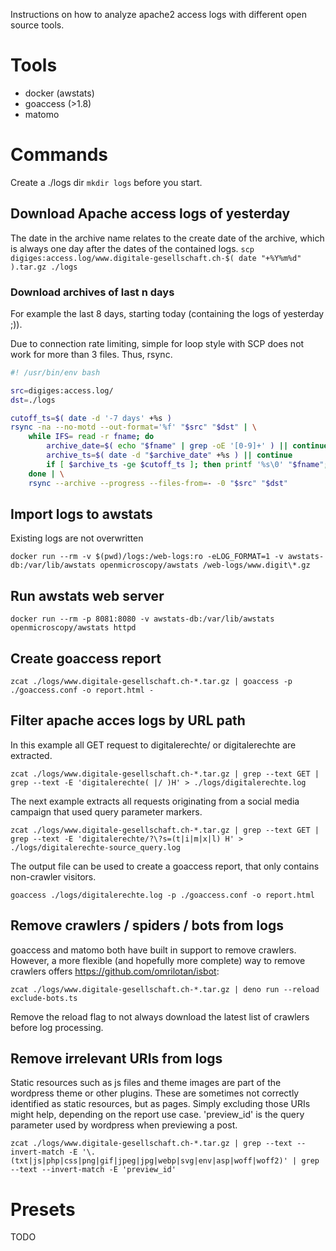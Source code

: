 Instructions on how to analyze apache2 access logs with different open source tools.

# Tools

* docker (awstats)
* goaccess (>1.8)
* matomo

# Commands

Create a ./logs dir `mkdir logs` before you start.

## Download Apache access logs of yesterday
The date in the archive name relates to the create date of the archive, which is always one day after the dates of the contained logs.
`scp digiges:access.log/www.digitale-gesellschaft.ch-$( date "+%Y%m%d" ).tar.gz ./logs`

### Download archives of last n days
For example the last 8 days, starting today (containing the logs of yesterday ;)).

Due to connection rate limiting, simple for loop style with SCP does not work for more than 3 files. Thus, rsync.

```bash
#! /usr/bin/env bash

src=digiges:access.log/
dst=./logs

cutoff_ts=$( date -d '-7 days' +%s )
rsync -na --no-motd --out-format='%f' "$src" "$dst" | \
    while IFS= read -r fname; do
        archive_date=$( echo "$fname" | grep -oE '[0-9]+' ) || continue
        archive_ts=$( date -d "$archive_date" +%s ) || continue
        if [ $archive_ts -ge $cutoff_ts ]; then printf '%s\0' "$fname"; fi
    done | \
    rsync --archive --progress --files-from=- -0 "$src" "$dst"
```

## Import logs to awstats
Existing logs are not overwritten

`docker run --rm -v $(pwd)/logs:/web-logs:ro -eLOG_FORMAT=1 -v awstats-db:/var/lib/awstats openmicroscopy/awstats /web-logs/www.digit\*.gz`

## Run awstats web server

`docker run --rm -p 8081:8080 -v awstats-db:/var/lib/awstats openmicroscopy/awstats httpd`

## Create goaccess report

`zcat ./logs/www.digitale-gesellschaft.ch-*.tar.gz | goaccess -p ./goaccess.conf -o report.html -`

## Filter apache acces logs by URL path
In this example all GET request to digitalerechte/ or digitalerechte are extracted.

`zcat ./logs/www.digitale-gesellschaft.ch-*.tar.gz | grep --text GET | grep --text -E 'digitalerechte( |/ )H' > ./logs/digitalerechte.log`

The next example extracts all requests originating from a social media campaign that used query parameter markers.

`zcat ./logs/www.digitale-gesellschaft.ch-*.tar.gz | grep --text GET | grep --text -E 'digitalerechte/?\?s=(t|i|m|x|l) H' > ./logs/digitalerechte-source_query.log`

The output file can be used to create a goaccess report, that only contains non-crawler visitors.

`goaccess ./logs/digitalerechte.log -p ./goaccess.conf -o report.html`

## Remove crawlers / spiders / bots from logs
goaccess and matomo both have built in support to remove crawlers. However, a more flexible (and hopefully more complete) way to remove crawlers offers https://github.com/omrilotan/isbot:

`zcat ./logs/www.digitale-gesellschaft.ch-*.tar.gz | deno run --reload exclude-bots.ts`

Remove the reload flag to not always download the latest list of crawlers before log processing.

## Remove irrelevant URIs from logs
Static resources such as js files and theme images are part of the wordpress theme or other plugins. These are sometimes not correctly identified as static resources, but as pages. Simply excluding those URIs might help, depending on the report use case. 'preview_id' is the query parameter used by wordpress when previewing a post.

`zcat ./logs/www.digitale-gesellschaft.ch-*.tar.gz | grep --text --invert-match -E '\.(txt|js|php|css|png|gif|jpeg|jpg|webp|svg|env|asp|woff|woff2)' | grep --text --invert-match -E 'preview_id'`


# Presets

TODO